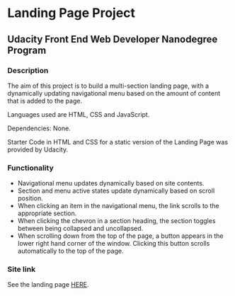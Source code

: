 # Landing Page Project
## Udacity Front End Web Developer Nanodegree Program

### Description
The aim of this project is to build a multi-section landing page, with a dynamically updating navigational menu based on the amount of content that is added to the page.

Languages used are HTML, CSS and JavaScript.

Dependencies: None.

Starter Code in HTML and CSS for a static version of the Landing Page was provided by Udacity.

### Functionality
* Navigational menu updates dynamically based on site contents.
* Section and menu active states update dynamically based on scroll position.
* When clicking an item in the navigational menu, the link scrolls to the appropriate section.
* When clicking the chevron in a section heading, the section toggles between being collapsed and uncollapsed.
* When scrolling down from the top of the page, a button appears in the lower right hand corner of the window. Clicking this button scrolls automatically to the top of the page.

### Site link
See the landing page [HERE](https://axelpilot.github.io/landing-page/).
